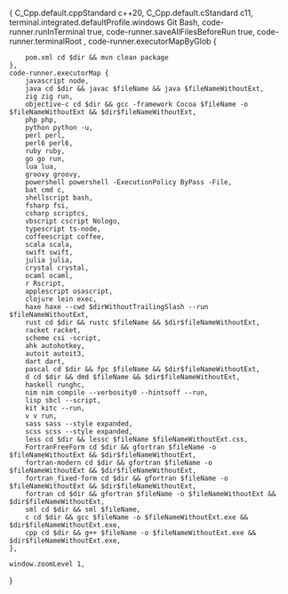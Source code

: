 {
    C_Cpp.default.cppStandard c++20,
    C_Cpp.default.cStandard c11,
    terminal.integrated.defaultProfile.windows Git Bash,
    code-runner.runInTerminal true,
    code-runner.saveAllFilesBeforeRun true,
    code-runner.terminalRoot ,
    code-runner.executorMapByGlob {
    
        pom.xml cd $dir && mvn clean package
    },
    code-runner.executorMap {
        javascript node,
        java cd $dir && javac $fileName && java $fileNameWithoutExt,
        zig zig run,
        objective-c cd $dir && gcc -framework Cocoa $fileName -o $fileNameWithoutExt && $dir$fileNameWithoutExt,
        php php,
        python python -u,
        perl perl,
        perl6 perl6,
        ruby ruby,
        go go run,
        lua lua,
        groovy groovy,
        powershell powershell -ExecutionPolicy ByPass -File,
        bat cmd c,
        shellscript bash,
        fsharp fsi,
        csharp scriptcs,
        vbscript cscript Nologo,
        typescript ts-node,
        coffeescript coffee,
        scala scala,
        swift swift,
        julia julia,
        crystal crystal,
        ocaml ocaml,
        r Rscript,
        applescript osascript,
        clojure lein exec,
        haxe haxe --cwd $dirWithoutTrailingSlash --run $fileNameWithoutExt,
        rust cd $dir && rustc $fileName && $dir$fileNameWithoutExt,
        racket racket,
        scheme csi -script,
        ahk autohotkey,
        autoit autoit3,
        dart dart,
        pascal cd $dir && fpc $fileName && $dir$fileNameWithoutExt,
        d cd $dir && dmd $fileName && $dir$fileNameWithoutExt,
        haskell runghc,
        nim nim compile --verbosity0 --hintsoff --run,
        lisp sbcl --script,
        kit kitc --run,
        v v run,
        sass sass --style expanded,
        scss scss --style expanded,
        less cd $dir && lessc $fileName $fileNameWithoutExt.css,
        FortranFreeForm cd $dir && gfortran $fileName -o $fileNameWithoutExt && $dir$fileNameWithoutExt,
        fortran-modern cd $dir && gfortran $fileName -o $fileNameWithoutExt && $dir$fileNameWithoutExt,
        fortran_fixed-form cd $dir && gfortran $fileName -o $fileNameWithoutExt && $dir$fileNameWithoutExt,
        fortran cd $dir && gfortran $fileName -o $fileNameWithoutExt && $dir$fileNameWithoutExt,
        sml cd $dir && sml $fileName,
        c cd $dir && gcc $fileName -o $fileNameWithoutExt.exe && $dir$fileNameWithoutExt.exe,
        cpp cd $dir && g++ $fileName -o $fileNameWithoutExt.exe && $dir$fileNameWithoutExt.exe,
    },
    
    window.zoomLevel 1,
    
}
